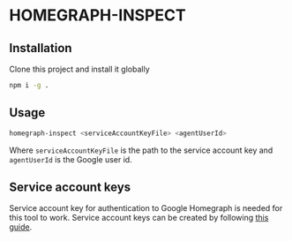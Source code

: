 # HOMEGRAPH-INSPECT

## Installation

Clone this project and install it globally
```bash
npm i -g .
```

## Usage

```bash
homegraph-inspect <serviceAccountKeyFile> <agentUserId>
```

Where `serviceAccountKeyFile` is the path to the service account key and `agentUserId` is the Google user id.

## Service account keys

Service account key for authentication to Google Homegraph is needed for this tool to work. Service account keys can be created by following [this guide](https://developers.google.com/assistant/smarthome/develop/report-state#service-account-key). 

